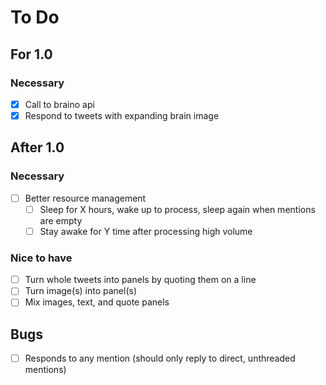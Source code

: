 # To Do

## For 1.0
### Necessary
- [x] Call to braino api
- [x] Respond to tweets with expanding brain image
## After 1.0
### Necessary
- [ ] Better resource management
  - [ ] Sleep for X hours, wake up to process, sleep again when mentions are empty
  - [ ] Stay awake for Y time after processing high volume
### Nice to have
- [ ] Turn whole tweets into panels by quoting them on a line
- [ ] Turn image(s) into panel(s)
- [ ] Mix images, text, and quote panels
## Bugs
- [ ] Responds to any mention (should only reply to direct, unthreaded mentions)
